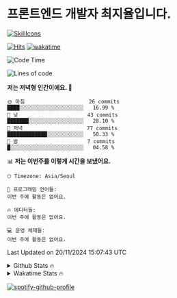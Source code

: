 # 프론트엔드 개발자 최지율입니다.

[![SkillIcons](https://skillicons.dev/icons?i=html,css,js,ts,react,next,dart,flutter,java,firebase,git)](https://skillicons.dev)<br/>

[![Hits](https://hits.seeyoufarm.com/api/count/incr/badge.svg?url=https%3A%2F%2Fgithub.com%2FJxoLus%2FJxoLus&count_bg=%2379C83D&title_bg=%23555555&icon=&icon_color=%23E7E7E7&title=visited&edge_flat=false)](https://hits.seeyoufarm.com)
[![wakatime](https://wakatime.com/badge/user/e4a430f7-d0f6-4509-a09f-d8c439c009b7.svg)](https://wakatime.com/@e4a430f7-d0f6-4509-a09f-d8c439c009b7)

<!--START_SECTION:waka-->
![Code Time](http://img.shields.io/badge/Code%20Time-192%20hrs%209%20mins-blue)

![Lines of code](https://img.shields.io/badge/%EC%A0%80%EB%8A%94%20%EC%97%AC%ED%83%9C%EA%B9%8C%EC%A7%80%20-403.2%20thousand%20%EC%A4%84%EC%9D%98%20%EC%BD%94%EB%93%9C%EB%A5%BC%20%EC%9E%91%EC%84%B1%ED%96%88%EC%96%B4%EC%9A%94.-blue)

**저는 저녁형 인간이에요. 🦉** 

```text
🌞 아침                     26 commits          ████░░░░░░░░░░░░░░░░░░░░░   16.99 % 
🌆 낮　                     43 commits          ███████░░░░░░░░░░░░░░░░░░   28.10 % 
🌃 저녁                     77 commits          █████████████░░░░░░░░░░░░   50.33 % 
🌙 밤　                     7 commits           █░░░░░░░░░░░░░░░░░░░░░░░░   04.58 % 
```


📊 **저는 이번주를 이렇게 시간을 보냈어요.** 

```text
🕑︎ Timezone: Asia/Seoul

💬 프로그래밍 언어들: 
이번 주에 활동은 없어요.

🔥 에디터들: 
이번 주에 활동은 없어요.

💻 운영 체제들: 
이번 주에 활동은 없어요.
```


 Last Updated on 20/11/2024 15:07:43 UTC
<!--END_SECTION:waka-->

<details>
  <summary>Github Stats 🔥</summary>
  
  <a href="#">![Github stats](https://github-readme-stats.vercel.app/api?username=JxoLus&theme=blueberry&count_private=true&hide_border=true&line_height=20)</a>
  <a href="#">![Top Langs](https://github-readme-stats.vercel.app/api/top-langs/?username=JxoLus&layout=compact&theme=blueberry&count_private=true&hide_border=true)</a>
</details>

<details>
  <summary>Wakatime Stats 🔥</summary>
  
  [![xoLus's wakatime stats](https://github-readme-stats.vercel.app/api/wakatime?username=xoLus)](https://github.com/anuraghazra/github-readme-stats)
</details>

[![spotify-github-profile](https://spotify-github-profile.vercel.app/api/view?uid=31idtiz5mto6ru775wjgkpqnyfza&cover_image=true&theme=natemoo-re&show_offline=false&background_color=121212&interchange=false&bar_color=1100ff&bar_color_cover=false)](https://spotify-github-profile.vercel.app/api/view?uid=31idtiz5mto6ru775wjgkpqnyfza&redirect=true)
